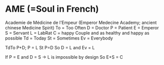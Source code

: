 # AME (=Soul in French)  
Academie de Médicine de l'Empeur (Emperor Medecine Academy; ancient chinese Medicine Spirit)
To = Too Often D = Doctor P = Patient E = Emperor S = Servant L = LabRat C = happy Couple and as healthy and happy as possible Td = Today St = Sometimes Ev = Everybody

TdTo P+D; P = L
St P=D 
  So D = L and Ev = L

If P = E and D = S
-> L is impossible by design So
E+S = C



